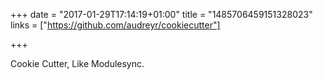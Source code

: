 +++
date = "2017-01-29T17:14:19+01:00"
title = "1485706459151328023"
links = ["https://github.com/audreyr/cookiecutter"]

+++

Cookie Cutter, Like Modulesync.
